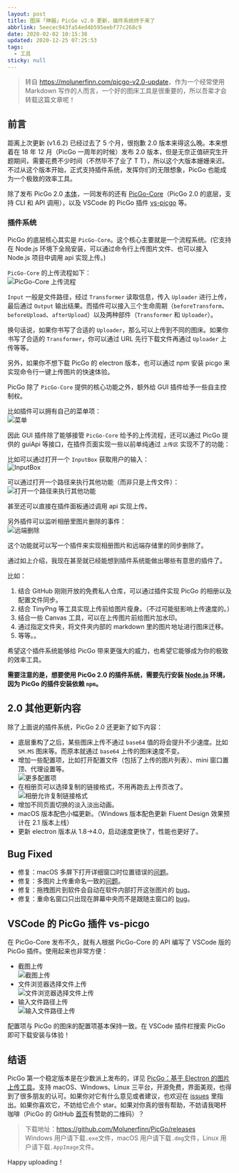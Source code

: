 ```yaml
---
layout: post
title: 图床「神器」PicGo v2.0 更新，插件系统终于来了
abbrlink: 5eecec943fa54ed4b595eebf77c268c9
date: 2020-02-02 10:15:38
updated: 2020-12-25 07:25:53
tags:
  - 工具
sticky: null
---
```


> 转自 <https://molunerfinn.com/picgo-v2.0-update>，作为一个经常使用 Markdown 写作的人而言，一个好的图床工具是很重要的，所以吾辈才会转载这篇文章呢！

## 前言

距离上次更新 (v1.6.2) 已经过去了 5 个月，很抱歉 2.0 版本来得这么晚。本来想着在 18 年 12 月（PicGo 一周年的时候）发布 2.0 版本，但是无奈正值研究生开题期间，需要花费不少时间（不然毕不了业了 T T），所以这个大版本姗姗来迟。不过从这个版本开始，正式支持插件系统，发挥你们的无限想象，PicGo 也能成为一个极致的效率工具。

除了发布 PicGo 2.0 [本体](https://github.com/Molunerfinn/PicGo/releases/)，一同发布的还有 [PicGo-Core](https://picgo.github.io/PicGo-Core-Doc/)（PicGo 2.0 的底层，支持 CLI 和 API 调用），以及 VSCode 的 PicGo 插件 [vs-picgo](https://github.com/Spades-S/vs-picgo) 等。

### 插件系统

PicGo 的底层核心其实是 `PicGo-Core`。这个核心主要就是一个流程系统。(它支持在 Node.js 环境下全局安装，可以通过命令行上传图片文件、也可以接入 Node.js 项目中调用 api 实现上传。)

`PicGo-Core` 的上传流程如下：\
![PicGo-Core 上传流程](https://cdn.jsdelivr.net/gh/rxliuli/img-bed/20190118212302.png)

`Input` 一般是文件路径，经过 `Transformer` 读取信息，传入 `Uploader` 进行上传，最后通过 `Output` 输出结果。而插件可以接入三个生命周期（`beforeTransform`、`beforeUpload`、`afterUpload`）以及两种部件（`Transformer` 和 `Uploader`）。

换句话说，如果你书写了合适的 `Uploader`，那么可以上传到不同的图床。如果你书写了合适的 `Transformer`，你可以通过 URL 先行下载文件再通过 `Uploader` 上传等等。

另外，如果你不想下载 PicGo 的 electron 版本，也可以通过 npm 安装 picgo 来实现命令行一键上传图片的快速体验。

PicGo 除了 `PicGo-Core` 提供的核心功能之外，额外给 GUI 插件给予一些自主控制权。

比如插件可以拥有自己的菜单项：\
![菜单](https://cdn.jsdelivr.net/gh/rxliuli/img-bed/20190118212453.png)

因此 GUI 插件除了能够接管 `PicGo-Core` 给予的上传流程，还可以通过 PicGo 提供的 guiApi 等接口，在插件页面实现一些以前单纯通过 `上传区` 实现不了的功能：

比如可以通过打开一个 `InputBox` 获取用户的输入：\
![InputBox](https://cdn.jsdelivr.net/gh/rxliuli/img-bed/20190118212549.png)

可以通过打开一个路径来执行其他功能（而非只是上传文件）：\
![打开一个路径来执行其他功能](https://cdn.jsdelivr.net/gh/rxliuli/img-bed/20190118212808.gif)

甚至还可以直接在插件面板通过调用 api 实现上传。

另外插件可以监听相册里图片删除的事件：\
![远端删除](https://cdn.jsdelivr.net/gh/rxliuli/img-bed/20190118212628.png)

这个功能就可以写一个插件来实现相册图片和远端存储里的同步删除了。

通过如上介绍，我现在甚至就已经能想到插件系统能做出哪些有意思的插件了。

比如：

1.  结合 GitHub 刚刚开放的免费私人仓库，可以通过插件实现 PicGo 的相册以及配置文件同步。
1.  结合 TinyPng 等工具实现上传前给图片瘦身。（不过可能挺影响上传速度的。）
1.  结合一些 Canvas 工具，可以在上传图片前给图片加水印。
1.  通过指定文件夹，将文件夹内部的 markdown 里的图片地址进行图床迁移。
1.  等等。。

希望这个插件系统能够给 PicGo 带来更强大的威力，也希望它能够成为你的极致的效率工具。

**需要注意的是，想要使用 PicGo 2.0 的插件系统，需要先行安装 [Node.js](https://nodejs.org/en/) 环境，因为 PicGo 的插件安装依赖 `npm`。**

## 2.0 其他更新内容

除了上面说的插件系统，PicGo 2.0 还更新了如下内容：

- 底层重构了之后，某些图床上传不通过 `base64` 值的将会提升不少速度。比如 `SM.MS` 图床等。而原本就通过 `base64` 上传的图床速度不变。
- 增加一些配置项，比如打开配置文件（包括了上传的图片列表）、mini 窗口置顶、代理设置等。\
  ![更多配置项](https://cdn.jsdelivr.net/gh/rxliuli/img-bed/20190118212954.png)
- 在相册页可以选择复制的链接格式，不用再跑去上传页改了。\
  ![相册允许复制链接格式](https://cdn.jsdelivr.net/gh/rxliuli/img-bed/20190118213134.png)
- 增加不同页面切换的淡入淡出动画。
- macOS 版本配色小幅更新。（Windows 版本配色更新 Fluent Design 效果预计在 2.1 版本上线）
- 更新 electron 版本从 1.8->4.0，启动速度更快了，性能也更好了。

## Bug Fixed

- 修复：macOS 多屏下打开详细窗口时位置错误的[问题](https://github.com/Molunerfinn/PicGo/issues/128)。
- 修复：多图片上传重命名一致的[问题](https://github.com/Molunerfinn/PicGo/issues/136)。
- 修复：拖拽图片到软件会自动在软件内部打开这张图片的 [bug](https://github.com/Molunerfinn/PicGo/issues/140)。
- 修复：重命名窗口只出现在屏幕中央而不是跟随主窗口的 [bug](https://github.com/Molunerfinn/PicGo/issues/145)。

## VSCode 的 PicGo 插件 vs-picgo

在 PicGo-Core 发布不久，就有人根据 PicGo-Core 的 API 编写了 VSCode 版的 PicGo 插件。使用起来也非常方便：

- 截图上传\
  ![截图上传](https://cdn.jsdelivr.net/gh/rxliuli/img-bed/20190118213411.gif)
- 文件浏览器选择文件上传\
  ![文件浏览器选择文件上传](https://cdn.jsdelivr.net/gh/rxliuli/img-bed/20190118213514.gif)
- 输入文件路径上传\
  ![输入文件路径上传](https://cdn.jsdelivr.net/gh/rxliuli/img-bed/20190118213547.gif)

配置项与 PicGo 的图床的配置项基本保持一致。在 VSCode 插件栏搜索 PicGo 即可下载安装与体验！

## 结语

PicGo 第一个稳定版本是在少数派上发布的，详见 [PicGo：基于 Electron 的图片上传工具](https://sspai.com/post/42310)。支持 macOS、Windows、Linux 三平台，开源免费，界面美观，也得到了很多朋友的认可。如果你对它有什么意见或者建议，也欢迎在 [issues](https://github.com/Molunerfinn/PicGo/issues) 里指出。如果你喜欢它，不妨给它点个 star。如果对你真的很有帮助，不妨请我喝杯咖啡（PicGo 的 GitHub [首页](https://github.com/Molunerfinn/PicGo)有赞助的二维码）？

> 下载地址：<https://github.com/Molunerfinn/PicGo/releases>\
> Windows 用户请下载`.exe`文件，macOS 用户请下载`.dmg`文件，Linux 用户请下载`.AppImage`文件。

Happy uploading！
